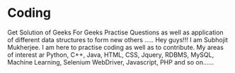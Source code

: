 # Coding
Get Solution of Geeks For Geeks Practise Questions as well as application of different data structures to form new others .....
Hey guys!!! I am Subhojit Mukherjee.
I am here to practise coding as well as to contribute.
My areas of interest ar Python, C++, Java, HTML, CSS, Jquery, RDBMS, MySQL, Machine Learning, Selenium WebDriver, Javascript, PHP and so on......

